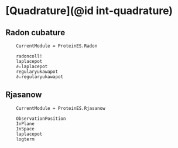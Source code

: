# [Quadrature](@id int-quadrature)

## Radon cubature
```@meta
    CurrentModule = ProteinES.Radon
```

```@docs
    radoncoll!
    laplacepot
    ∂ₙlaplacepot
    regularyukawapot
    ∂ₙregularyukawapot
```

## Rjasanow
```@meta
    CurrentModule = ProteinES.Rjasanow
```

```@docs
    ObservationPosition
    InPlane
    InSpace
    laplacepot
    logterm
```
